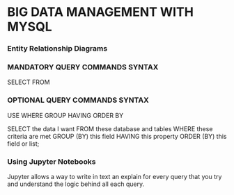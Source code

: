 # BIG DATA MANAGEMENT WITH MYSQL

### Entity Relationship Diagrams

### MANDATORY QUERY COMMANDS SYNTAX
SELECT
FROM

### OPTIONAL QUERY COMMANDS SYNTAX
USE
WHERE
GROUP
HAVING
ORDER BY


SELECT the data I want FROM these database and tables WHERE these criteria are met GROUP (BY) this field HAVING this property ORDER (BY) this field or list;


### Using Jupyter Notebooks
Jupyter allows a way to write in text an explain for every query that you try and understand the logic behind all each query.
 
